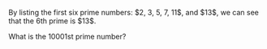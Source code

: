 <p>By listing the first six prime numbers: $2, 3, 5, 7, 11$, and $13$, we can see that the 6th prime is $13$.</p>
<p>What is the 10001st prime number?</p>